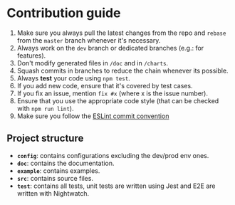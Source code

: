 # Contribution guide

1.  Make sure you always pull the latest changes from the repo and `rebase` from the
`master` branch whenever it's necessary.
2.  Always work on the `dev` branch or dedicated branches (e.g.: for features).
3.  Don't modify generated files in `/doc` and in `/charts`.
4.  Squash commits in branches to reduce the chain whenever its possible.
5.  Always **test** your code using `npm test`.
6.  If you add new code, ensure that it's covered by test cases.
7.  If you fix an issue, mention `fix #x` (where x is the issue number).
8.  Ensure that you use the appropriate code style (that can be checked
with `npm run lint`).
9.  Make sure you follow the [ESLint commit convention](https://eslint.org/docs/developer-guide/contributing/pull-requests#step2)

## Project structure
-   **`config`**: contains configurations excluding the dev/prod env ones.
-   **`doc`**: contains the documentation.
-   **`example`**: contains examples.
-   **`src`**: contains source files.
-   **`test`**: contains all tests, unit tests are written using Jest and E2E are written with Nightwatch. 

